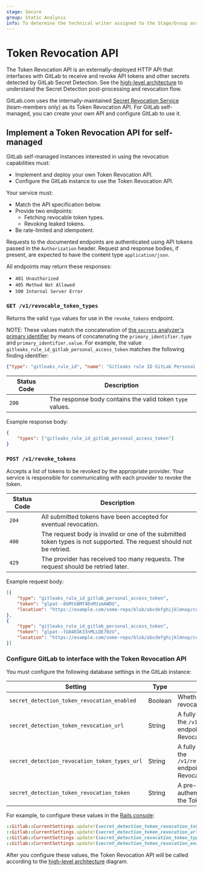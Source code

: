 ```yaml
---
stage: Secure
group: Static Analysis
info: To determine the technical writer assigned to the Stage/Group associated with this page, see https://about.gitlab.com/handbook/engineering/ux/technical-writing/#assignments
---
```


# Token Revocation API

The Token Revocation API is an externally-deployed HTTP API that interfaces with GitLab
to receive and revoke API tokens and other secrets detected by GitLab Secret Detection.
See the [high-level architecture](../../user/application_security/secret_detection/automatic_response.md)
to understand the Secret Detection post-processing and revocation flow.

GitLab.com uses the internally-maintained [Secret Revocation Service](https://gitlab.com/gitlab-com/gl-security/engineering-and-research/automation-team/secret-revocation-service)
(team-members only) as its Token Revocation API. For GitLab self-managed, you can create
your own API and configure GitLab to use it.

## Implement a Token Revocation API for self-managed

GitLab self-managed instances interested in using the revocation capabilities must:

- Implement and deploy your own Token Revocation API.
- Configure the GitLab instance to use the Token Revocation API.

Your service must:

- Match the API specification below.
- Provide two endpoints:
  - Fetching revocable token types.
  - Revoking leaked tokens.
- Be rate-limited and idempotent.

Requests to the documented endpoints are authenticated using API tokens passed in
the `Authorization` header. Request and response bodies, if present, are
expected to have the content type `application/json`.

All endpoints may return these responses:

- `401 Unauthorized`
- `405 Method Not Allowed`
- `500 Internal Server Error`

### `GET /v1/revocable_token_types`

Returns the valid `type` values for use in the `revoke_tokens` endpoint.

NOTE:
These values match the concatenation of [the `secrets` analyzer's](../../user/application_security/secret_detection/index.md)
[primary identifier](../integrations/secure.md#identifiers) by means
of concatenating the `primary_identifier.type` and `primary_identifier.value`.
For example, the value `gitleaks_rule_id_gitlab_personal_access_token` matches the following finding identifier:

```json
{"type": "gitleaks_rule_id", "name": "Gitleaks rule ID GitLab Personal Access Token", "value": "GitLab Personal Access Token"}
```

| Status Code | Description |
| ----- | --- |
| `200` | The response body contains the valid token `type` values. |

Example response body:

```json
{
    "types": ["gitleaks_rule_id_gitlab_personal_access_token"]
}
```

### `POST /v1/revoke_tokens`

Accepts a list of tokens to be revoked by the appropriate provider. Your service is responsible for communicating
with each provider to revoke the token.

| Status Code | Description |
| ----- | --- |
| `204` | All submitted tokens have been accepted for eventual revocation. |
| `400` | The request body is invalid or one of the submitted token types is not supported. The request should not be retried. |
| `429` | The provider has received too many requests. The request should be retried later. |

Example request body:

```json
[{
    "type": "gitleaks_rule_id_gitlab_personal_access_token",
    "token": "glpat--8GMtG8Mf4EnMJzmAWDU",
    "location": "https://example.com/some-repo/blob/abcdefghijklmnop/compromisedfile1.java"
},
{
    "type": "gitleaks_rule_id_gitlab_personal_access_token",
    "token": "glpat--tG84EGK33nMLLDE70zU",
    "location": "https://example.com/some-repo/blob/abcdefghijklmnop/compromisedfile2.java"
}]
```

### Configure GitLab to interface with the Token Revocation API

You must configure the following database settings in the GitLab instance:

| Setting | Type | Description |
| ------- | ---- | ----------- |
| `secret_detection_token_revocation_enabled` | Boolean | Whether automatic token revocation is enabled |
| `secret_detection_token_revocation_url` | String | A fully-qualified URL to the `/v1/revoke_tokens` endpoint of the Token Revocation API |
| `secret_detection_revocation_token_types_url` | String | A fully-qualified URL to the `/v1/revocable_token_types` endpoint of the Token Revocation API |
| `secret_detection_token_revocation_token` | String | A pre-shared token to authenticate requests to the Token Revocation API |

For example, to configure these values in the
[Rails console](../../administration/operations/rails_console.md#starting-a-rails-console-session):

```ruby
::Gitlab::CurrentSettings.update!(secret_detection_token_revocation_token: 'MYSECRETTOKEN')
::Gitlab::CurrentSettings.update!(secret_detection_token_revocation_url: 'https://example.gitlab.com/revocation_service/v1/revoke_tokens')
::Gitlab::CurrentSettings.update!(secret_detection_revocation_token_types_url: 'https://example.gitlab.com/revocation_service/v1/revocable_token_types')
::Gitlab::CurrentSettings.update!(secret_detection_token_revocation_enabled: true)
```

After you configure these values, the Token Revocation API will be called according to the
[high-level architecture](../../user/application_security/secret_detection/automatic_response.md#high-level-architecture)
diagram.
